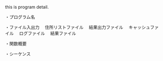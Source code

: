 this  is  program detail.

・プログラム名

・ファイル入出力
　住所リストファイル
　結果出力ファイル
　キャッシュファイル
　ログファイル
　結果ファイル

・関数概要


・シーケンス

